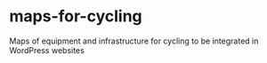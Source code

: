 # maps-for-cycling
Maps of equipment and infrastructure for cycling to be integrated in WordPress websites
